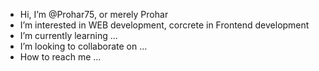 - Hi, I’m @Prohar75, or merely Prohar
- I’m interested in WEB development, corcrete in Frontend development
- I’m currently learning ...
- I’m looking to collaborate on ...
- How to reach me ...

<!---
Prohar75/Prohar75 is a ✨ special ✨ repository because its `README.md` (this file) appears on your GitHub profile.
You can click the Preview link to take a look at your changes.
--->
